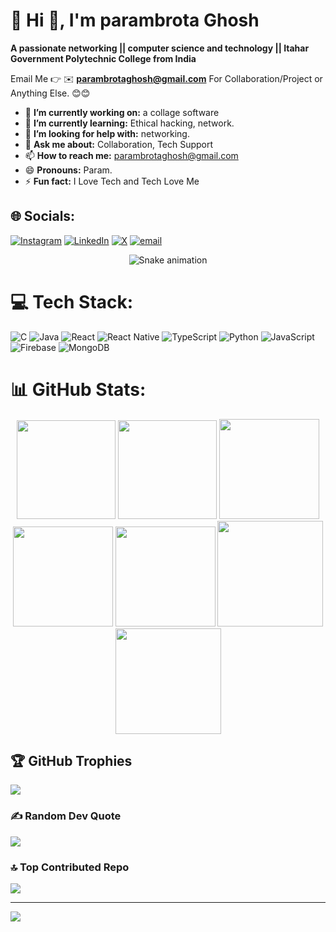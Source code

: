 # 💫 Hi 👋, I'm parambrota  Ghosh
**A passionate networking || computer science and technology || Itahar Government Polytechnic College from India**

Email Me 👉 ✉️ **parambrotaghosh@gmail.com** For Collaboration/Project or Anything Else. 😊😊

- 🔭 **I’m currently working on:** a collage software
- 🌱 **I’m currently learning:** Ethical hacking, network.
- 🤔 **I’m looking for help with:** networking.
- 💬 **Ask me about:** Collaboration, Tech Support
- 📫 **How to reach me:** parambrotaghosh@gmail.com
- 😄 **Pronouns:** Param.
- ⚡ **Fun fact:** I Love Tech and Tech Love Me

## 🌐 Socials:
[![Instagram](https://img.shields.io/badge/Instagram-%23E4405F.svg?logo=Instagram&logoColor=white)](https://instagram.com/ghost._pxl) [![LinkedIn](https://img.shields.io/badge/LinkedIn-%230077B5.svg?logo=linkedin&logoColor=white)](https://linkedin.com/in/parambrota-ghosh) [![X](https://img.shields.io/badge/X-black.svg?logo=X&logoColor=white)](https://x.com/P_G_Slow_Code) [![email](https://img.shields.io/badge/Email-D14836?logo=gmail&logoColor=white)](mailto:parambrotaghosh@gmail.com) 

<!-- Snake Game Repo View -->

<div align="center">
  <img src="https://profile-readme-generator.com/assets/snake.svg" alt="Snake animation" />
</div>

# 💻 Tech Stack:
![C](https://img.shields.io/badge/c-%2300599C.svg?style=for-the-badge&logo=c&logoColor=white) ![Java](https://img.shields.io/badge/java-%23ED8B00.svg?style=for-the-badge&logo=openjdk&logoColor=white) ![React](https://img.shields.io/badge/react-%2320232a.svg?style=for-the-badge&logo=react&logoColor=%2361DAFB) ![React Native](https://img.shields.io/badge/react_native-%2320232a.svg?style=for-the-badge&logo=react&logoColor=%2361DAFB) ![TypeScript](https://img.shields.io/badge/typescript-%23007ACC.svg?style=for-the-badge&logo=typescript&logoColor=white) ![Python](https://img.shields.io/badge/python-3670A0?style=for-the-badge&logo=python&logoColor=ffdd54) ![JavaScript](https://img.shields.io/badge/javascript-%23323330.svg?style=for-the-badge&logo=javascript&logoColor=%23F7DF1E) ![Firebase](https://img.shields.io/badge/firebase-a08021?style=for-the-badge&logo=firebase&logoColor=ffcd34) ![MongoDB](https://img.shields.io/badge/MongoDB-%234ea94b.svg?style=for-the-badge&logo=mongodb&logoColor=white)
# 📊 GitHub Stats:
<div align="center">

<img height="158em" src="https://github-profile-summary-cards.vercel.app/api/cards/profile-details?username=Param-Ghosh&theme=radical">
<img height="158em" src="https://github-profile-summary-cards.vercel.app/api/cards/stats?username=Param-Ghosh&theme=radical">
<img height="160em" src="https://github-profile-summary-cards.vercel.app/api/cards/repos-per-language?username=Param-Ghosh&theme=radical">
<img height="160em" src="https://github-profile-summary-cards.vercel.app/api/cards/most-commit-language?username=Param-Ghosh&theme=radical">
<img height="160em" src="https://github-profile-summary-cards.vercel.app/api/cards/productive-time?username=Param-Ghosh&theme=radical&utcOffset=8">
<img height="169em" src="https://github-readme-stats.vercel.app/api?username=Param-Ghosh&theme=radical&hide_border=false&include_all_commits=false&count_private=false">
<img height="169em" src="https://github-readme-streak-stats.herokuapp.com/?user=Param-Ghosh&theme=radical">

</div>


## 🏆 GitHub Trophies
![](https://github-profile-trophy.vercel.app/?username=Param-Ghosh&theme=radical&no-frame=false&no-bg=true&margin-w=4)

### ✍️ Random Dev Quote
![](https://quotes-github-readme.vercel.app/api?type=horizontal&theme=radical)

### 🔝 Top Contributed Repo
![](https://github-contributor-stats.vercel.app/api?username=Param-Ghosh&limit=5&theme=dark&combine_all_yearly_contributions=true)

---
[![](https://visitcount.itsvg.in/api?id=Param-Ghost&icon=0&color=0)](https://visitcount.itsvg.in)

<!-- Proudly created with GPRM ( https://gprm.itsvg.in ) -->
